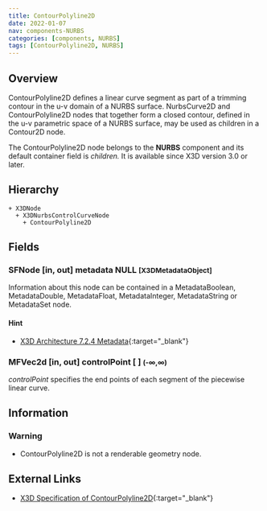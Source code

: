 ```yaml
---
title: ContourPolyline2D
date: 2022-01-07
nav: components-NURBS
categories: [components, NURBS]
tags: [ContourPolyline2D, NURBS]
---
```

<style>
.post h3 {
  word-spacing: 0.2em;
}
</style>

## Overview

ContourPolyline2D defines a linear curve segment as part of a trimming contour in the u-v domain of a NURBS surface. NurbsCurve2D and ContourPolyline2D nodes that together form a closed contour, defined in the u-v parametric space of a NURBS surface, may be used as children in a Contour2D node.

The ContourPolyline2D node belongs to the **NURBS** component and its default container field is *children.* It is available since X3D version 3.0 or later.

## Hierarchy

```
+ X3DNode
  + X3DNurbsControlCurveNode
    + ContourPolyline2D
```

## Fields

### SFNode [in, out] **metadata** NULL <small>[X3DMetadataObject]</small>

Information about this node can be contained in a MetadataBoolean, MetadataDouble, MetadataFloat, MetadataInteger, MetadataString or MetadataSet node.

#### Hint

- [X3D Architecture 7.2.4 Metadata](https://www.web3d.org/specifications/X3Dv4Draft/ISO-IEC19775-1v4-CD1/Part01/components/core.html#Metadata){:target="_blank"}

### MFVec2d [in, out] **controlPoint** [ ] <small>(-∞,∞)</small>

*controlPoint* specifies the end points of each segment of the piecewise linear curve.

## Information

### Warning

- ContourPolyline2D is not a renderable geometry node.

## External Links

- [X3D Specification of ContourPolyline2D](https://www.web3d.org/documents/specifications/19775-1/V4.0/Part01/components/nurbs.html#ContourPolyline2D){:target="_blank"}
